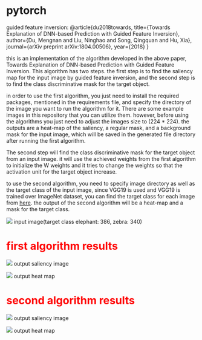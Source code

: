 # pytorch
guided feature inversion: @article{du2018towards,
                            title={Towards Explanation of DNN-based Prediction with Guided Feature Inversion},
                            author={Du, Mengnan and Liu, Ninghao and Song, Qingquan and Hu, Xia},
                            journal={arXiv preprint arXiv:1804.00506},
                            year={2018}
                          }


this is an implementation of the algorithm developed in the above paper, Towards Explanation of DNN-based Prediction with Guided Feature Inversion. This algorithm has two steps. the first step is to find the saliency map for the input image by guided feature inversion, and the second step is to find the class discriminative mask for the target object. 

in order to use the first algorithm, you just need to install the required packages, mentioned in the requirements file, and specify the directory of the image you want to run the algorithm for it. There are some example images in this repository that you can utilize them. however, before using the algorithms you just need to adjust the images size to (224 * 224). the outputs are a heat-map of the saliency, a regular mask, and a background mask for the input image, which will be saved in the generated file directory after running the first algorithm.  


The second step will find the class discriminative mask for the target object from an input image. it will use the achieved weights from the first algorithm to initialize the W weights and it tries to change the weights so that the activation unit for the target object increase.

to use the second algorithm, you need to specify image directory as well as the target class of the input image, since VGG19 is used and VGG19 is trained over ImageNet dataset, you can find the target class for each image from [here](https://gist.github.com/yrevar/942d3a0ac09ec9e5eb3a). the output of the second algorithm will be a heat-map and a mask for the target class. 

<img src="https://github.com/arminkhayyer/pytorch/blob/armin/input_images/11.jpg"> </img> input image(target class elephant: 386, zebra: 340)

<h1 style="color:red;">first algorithm results </h1>

<img src="https://github.com/arminkhayyer/pytorch/blob/armin/generated/Inv_Image_Layer_11.jpg"> </img> output saliency image

<img src="https://github.com/arminkhayyer/pytorch/blob/armin/generated/heatmap_11.png"> </img> output heat map 

<h1 style="color:red;">second algorithm results </h1>

<img src="https://github.com/arminkhayyer/pytorch/blob/armin/generated/Inv_Image_Layer_11.jpg"> </img> output saliency image

<img src="https://github.com/arminkhayyer/pytorch/blob/armin/generated/heatmap_11.png"> </img> output heat map 




